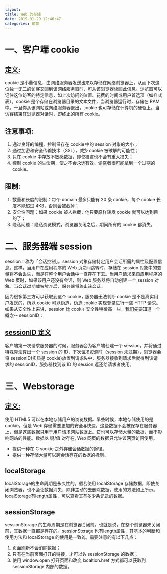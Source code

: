 ```yaml
---
layout:
title: Web 的存储
date: 2019-01-29 12:46:47
categories: 前端
---
```

# 一、客户端 cookie

<!-- more -->
## [定义:](https://developer.mozilla.org/zh-CN/docs/Web/HTTP/cookies)
cookie 是小量信息，由网络服务器发送出来以存储在网络浏览器上，从而下次这位独一无二的访客又回到该网络服务器时，可从该浏览器读回此信息。浏览器可以记住这位访客的特定信息，如上次访问的位置、花费的时间或用户首选项（如样式表）。cookie 是个存储在浏览器目录的文本文件，当浏览器运行时，存储在 RAM 中。一旦你从该网站或网络服务器退出，cookie 也可存储在计算机的硬驱上。当访客结束其浏览器对话时，即终止的所有 cookie。
## 注意事项:
1. 通过良好的编程，控制保存在 cookie 中的 session 对象的大小；
2. 通过加密和安全传输技术（SSL），减少 cookie 被破解的可能性；
3. 只在 cookie 中存放不敏感数据，即使被盗也不会有重大损失；
4. 控制 cookie 的生命期，使之不会永远有效。偷盗者很可能拿到一个过期的 cookie。

## 限制:
1. 数量和长度的限制：每个 domain 最多只能有 20 条 cookie，每个 cookie 长度不能超过 4KB，否则会被截掉；
2. 安全性问题：如果 cookie 被人拦截，他只要原样转发 cookie 就可以达到目的了；
3. 隐私问题：隐私浏览模式，浏览器关闭之后，期间所有的  cookie 都消失。

# 二、服务器端 session
session：称为「会话控制」。session 对象存储特定用户会话所需的属性及配置信息。这样，当用户在应用程序的 Web 页之间跳转时，存储在 session 对象中的变量将不会丢失，而是在整个用户会话中一直存在下去。当用户请求来自应用程序的 Web 页时，如果该用户还没有会话，则 Web 服务器将自动创建一个 session 对象。当会话过期或被放弃后，服务器将终止该会话。

因为很多第三方可以获取到这个 cookie，服务器无法判断 cookie 是不是真实用户发送的，所以 cookie 可以伪造，伪造 cookie 实现登录进行一些 HTTP 请求。如果从安全性上来讲，session 比 cookie 安全性稍微高一些，我们先要知道一个概念-- sessionID：
## [sessionID 定义](https://developer.mozilla.org/en-US/docs/Mozilla/Add-ons/WebExtensions/API/sessions)
客户端第一次请求服务器的时候，服务器会为客户端创建一个 session，并将通过特殊算法算出一个 session 的 ID，下次请求资源时（session 未过期），浏览器会将 sessionID(实质是 cookie)放置到请求头中，服务器接收到请求后就得到该请求的 sessionID，服务器找到该 ID 的 session 返还给请求者使用。

#  三、Webstorage
## [定义:](https://developer.mozilla.org/en-US/docs/Web/API/Web_Storage_API)
使用 HTML5 可以在本地存储用户的浏览数据。早些时候，本地存储使用的是 cookie。但是 Web 存储需要更加的安全与快速，这些数据不会被保存在服务器上，但是这些数据只用于用户请求网站数据上。它也可以存储大量的数据，而不影响网站的性能。数据以 键/值 对存在, Web 网页的数据只允许该网页访问使用。

* 提供一种在 C sookie 之外存储会话数据的途径。
* 提供一种存储大量可以跨会话存在的数据的机制。

## localStorage
localStorage的生命周期是永久性的。假若使用 localStorage 存储数据，即使关闭浏览器，也不会让数据消失，除非主动的去删除数据，使用的方法如上所示。localStorage有length属性，可以查看其有多少条记录的数据。

## sessionStorage
sessionStorage 的生命周期是在浏览器关闭前。也就是说，在整个浏览器未关闭前，其数据一直都是存在的。sessionStorage 也有length属性，其基本的判断和使用方法和 localStorage 的使用是一致的。需要注意的有以下几点：

1. 页面刷新不会消除数据；
2. 只有在当前页面打开的链接，才可以访 sessionStorage 的数据；
3. 使用 window.open 打开页面和改变 localtion.href 方式都可以获取到 sessionStorage 内部的数据。


